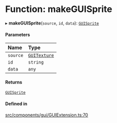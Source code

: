 # Function: makeGUISprite

▸ **makeGUISprite**(`source`, `id`, `data`): [`GUISprite`](../classes/GUISprite.md)

#### Parameters

| Name | Type |
| :------ | :------ |
| `source` | [`GUITexture`](../classes/GUITexture.md) |
| `id` | `string` |
| `data` | `any` |

#### Returns

[`GUISprite`](../classes/GUISprite.md)

#### Defined in

[src/components/gui/GUIExtension.ts:70](https://github.com/Orillusion/orillusion/blob/main/src/components/gui/GUIExtension.ts#L70)
